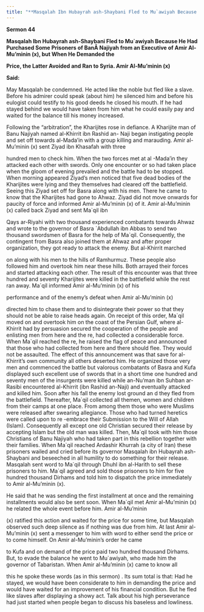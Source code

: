 ```yaml
---
title: "**Masqalah Ibn Hubayrah ash-Shaybani Fled to Mu`awiyah Because He Had Purchased Some Prisoners of BanÅ Najiyah from an Executive of Amir Al-Mu’minin (x), but When He Demanded the**" 
---
```

**Sermon 44**

**Masqalah Ibn Hubayrah ash\-Shaybani Fled to Mu\`awiyah Because He Had Purchased Some Prisoners of BanÅ Najiyah from an Executive of Amir Al\-Mu’minin \(x\), but When He Demanded the**

**Price, the Latter Avoided and Ran to Syria\. Amir Al\-Mu’minin \(x\)**

**Said:**

May Masqalah be condemned\. He acted like the noble but fled like a slave\. Before his admirer could speak \(about him\) he silenced him and before his eulogist could testify to his good deeds he closed his mouth\. If he had stayed behind we would have taken from him what he could easily pay and waited for the balance till his money increased\.

Following the “arbitration”, the Kharijites rose in defiance\. A Kharijite man of Banu Najiyah named al\-Khirrit ibn Rashid an\- Naji began instigating people and set off towards al\-Mada’in with a group killing and marauding\. Amir al\-Mu’minin \(x\) sent Ziyad ibn Khasafah with three

hundred men to check him\. When the two forces met at al \-Mada’in they attacked each other with swords\. Only one encounter or so had taken place when the gloom of evening prevailed and the battle had to be stopped\. When morning appeared Ziyad’s men noticed that five dead bodies of the Kharijites were lying and they themselves had cleared off the battlefield\. Seeing this Ziyad set off for Basra along with his men\. There he came to know that the Kharijites had gone to Ahwaz\. Ziyad did not move onwards for paucity of force and informed Amir al\-Mu’minin \(x\) of it\. Amir al\-Mu’minin \(x\) called back Ziyad and sent Ma\`qil ibn

Qays ar\-Riyahi with two thousand experienced combatants towards Ahwaz and wrote to the governor of Basra \`Abdullah ibn Abbas to send two thousand swordsmen of Basra for the help of Ma\`qil\. Consequently, the contingent from Basra also joined them at Ahwaz and after proper organization, they got ready to attack the enemy\. But al\-Khirrit marched

<a id="page425"></a>on along with his men to the hills of Ramhurmuz\. These people also followed him and overtook him near these hills\. Both arrayed their forces and started attacking each other\. The result of this encounter was that three hundred and seventy Kharijites were killed in the battlefield while the rest ran away\. Ma\`qil informed Amir al\-Mu’minin \(x\) of his

performance and of the enemy’s defeat when Amir al\-Mu’minin \(x\)

directed him to chase them and to disintegrate their power so that they should not be able to raise heads again\. On receipt of this order, Ma\`qil moved on and overtook him on the coast of the Persian Gulf, where al\-Khirrit had by persuasion secured the cooperation of the people and enlisting men from here and the re, had collected a considerable force\. When Ma\`qil reached the re, he raised the flag of peace and announced that those who had collected from here and there should flee\. They would not be assaulted\. The effect of this announcement was that save for al\-Khirrit’s own community all others deserted him\. He organized those very men and commenced the battle but valorous combatants of Basra and Kufa displayed such excellent use of swords that in a short time one hundred and seventy men of the insurgents were killed while an\-Nu’man ibn Suhban ar\-Rasibi encountered al\-Khirrit \(ibn Rashid an\-Naji\) and eventually attacked and killed him\. Soon after his fall the enemy lost ground an d they fled from the battlefield\. Thereafter, Ma\`qil collected all themen, women and children from their camps at one place\. From among them those who were Muslims were released after swearing allegiance\. Those who had turned heretics were called upon to re \-embrace their Submission to the Will of Allah \(Islam\)\. Consequently all except one old Christian secured their release by accepting Islam but the old man was killed\. Then, Ma\`qil took with him those Christians of Banu Najiyah who had taken part in this rebellion together with their families\. When Ma\`qil reached Ardashir Khurrah \(a city of Iran\) these prisoners wailed and cried before its governor Masqalah ibn Hubayrah ash\-Shaybani and beseeched in all humility to do something for their release\. Masqalah sent word to Ma\`qil through Dhuhl ibn al\-Harith to sell these prisoners to him\. Ma\`qil agreed and sold those prisoners to him for five hundred thousand Dirhams and told him to dispatch the price immediately to Amir al\-Mu’minin \(x\)\.

He said that he was sending the first installment at once and the remaining installments would also be sent soon\. When Ma\`qil met Amir al\-Mu’minin \(x\) he related the whole event before him\. Amir al\-Mu’minin

\(x\) ratified this action and waited for the price for some time, but Masqalah observed such deep silence as if nothing was due from him\. At last Amir al\-Mu’minin \(x\) sent a messenger to him with word to either send the price or to come himself\. On Amir al\-Mu’minin’s order he came

<a id="page426"></a>to Kufa and on demand of the price paid two hundred thousand Dirhams\. But, to evade the balance he went to Mu\`awiyah, who made him the governor of Tabaristan\. When Amir al\-Mu’minin \(x\) came to know all

this he spoke these words \(as in this sermon\) \. Its sum total is that: Had he stayed, we would have been considerate to him in demanding the price and would have waited for an improvement of his financial condition\. But he fled like slaves after displaying a showy act\. Talk about his high perseverance had just started when people began to discuss his baseless and lowliness\.


